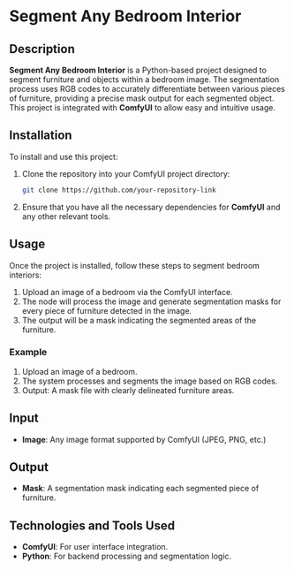 # Segment Any Bedroom Interior

## Description
**Segment Any Bedroom Interior** is a Python-based project designed to segment furniture and objects within a bedroom image. The segmentation process uses RGB codes to accurately differentiate between various pieces of furniture, providing a precise mask output for each segmented object. This project is integrated with **ComfyUI** to allow easy and intuitive usage.

## Installation

To install and use this project:

1. Clone the repository into your ComfyUI project directory:
   ```bash
   git clone https://github.com/your-repository-link
   ```
2. Ensure that you have all the necessary dependencies for **ComfyUI** and any other relevant tools.

## Usage

Once the project is installed, follow these steps to segment bedroom interiors:

1. Upload an image of a bedroom via the ComfyUI interface.
2. The node will process the image and generate segmentation masks for every piece of furniture detected in the image.
3. The output will be a mask indicating the segmented areas of the furniture.

### Example
1. Upload an image of a bedroom.
2. The system processes and segments the image based on RGB codes.
3. Output: A mask file with clearly delineated furniture areas.

## Input

- **Image**: Any image format supported by ComfyUI (JPEG, PNG, etc.)

## Output

- **Mask**: A segmentation mask indicating each segmented piece of furniture.

## Technologies and Tools Used

- **ComfyUI**: For user interface integration.
- **Python**: For backend processing and segmentation logic.

